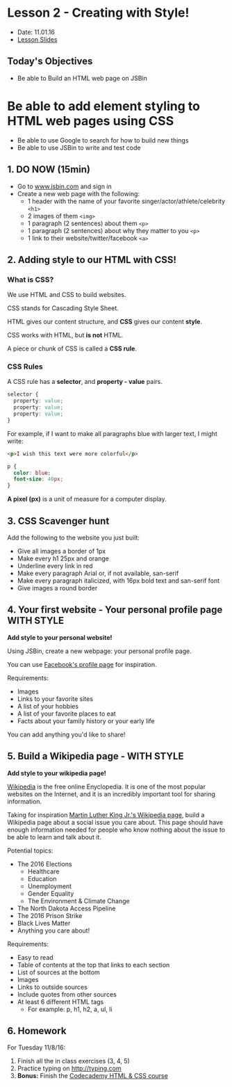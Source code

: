 # Lesson 2 - Creating with Style!

* Date: 11.01.16
* [Lesson Slides](https://docs.google.com/presentation/d/17foIb2uTM4wLXR2cY_5f68H-9UhgBO5FxQDOttihEQ8/edit?usp=sharing)

## Today's Objectives

* Be able to Build an HTML web page on JSBin
# Be able to add element styling to HTML web pages using CSS
* Be able to use Google to search for how to build new things
* Be able to use JSBin to write and test code

## 1. DO NOW (15min)

* Go to www.jsbin.com and sign in
* Create a new web page with the following:
  * 1 header with the name of your favorite singer/actor/athlete/celebrity `<h1>`
  * 2 images of them `<img>`
  * 1 paragraph (2 sentences) about them `<p>`
  * 1 paragraph (2 sentences) about why they matter to you `<p>`
  * 1 link to their website/twitter/facebook `<a>`

## 2. Adding style to our HTML with CSS!

### What is CSS?

We use HTML and CSS to build websites.

CSS stands for Cascading Style Sheet.

HTML gives our content structure, and **CSS** gives our content **style**.

CSS works with HTML, but **is not** HTML.

A piece or chunk of CSS is called a **CSS rule**.

### CSS Rules

A CSS rule has a **selector**, and **property - value** pairs.

```css
selector {
  property: value;
  property: value;
  property: value;
}
```

For example, if I want to make all paragraphs blue with larger text, I might write:

```html
<p>I wish this text were more colorful</p>
```

```css
p {
  color: blue;
  font-size: 40px;
}
```

**A pixel (px)** is a unit of measure for a computer display.

## 3. CSS Scavenger hunt

Add the following to the website you just built:

* Give all images a border of 1px
* Make every h1 25px and orange
* Underline every link in red
* Make every paragraph Arial or, if not available, san-serif
* Make every paragraph italicized, with 16px bold text and san-serif font
* Give images a round border

## 4. Your first website - Your personal profile page WITH STYLE

**Add style to your personal website!**

Using JSBin, create a new webpage: your personal profile page.

You can use [Facebook's profile page](https://www.facebook.com/zuck) for inspiration.

Requirements:
* Images
* Links to your favorite sites
* A list of your hobbies
* A list of your favorite places to eat
* Facts about your family history or your early life

You can add anything you'd like to share!

## 5. Build a Wikipedia page - WITH STYLE

**Add style to your wikipedia page!**

[Wikipedia](http://wikipedia.org) is the free online Enyclopedia. It is one of the most popular
websites on the Internet, and it is an incredibly important tool
for sharing information.

Taking for inspiration [Martin Luther King Jr.'s Wikipedia page](https://en.wikipedia.org/wiki/Martin_Luther_King_Jr.),
build a Wikipedia page about a social issue you care about.
This page should have enough information needed for
people who know nothing about the issue to be able to learn and talk about it.

Potential topics:
* The 2016 Elections
  * Healthcare
  * Education
  * Unemployment
  * Gender Equality
  * The Environment & Climate Change
* The North Dakota Access Pipeline
* The 2016 Prison Strike
* Black Lives Matter
* Anything you care about!

Requirements:
* Easy to read
* Table of contents at the top that links to each section
* List of sources at the bottom
* Images
* Links to outside sources
* Include quotes from other sources
* At least 6 different HTML tags
  * For example: p, h1, h2, a, ul, li

## 6. Homework

For Tuesday 11/8/16:

1. Finish all the in class exercises (3, 4, 5)
3. Practice typing on http://typing.com
4. **Bonus:** Finish the [Codecademy HTML & CSS course](https://www.codecademy.com/learn/web)
